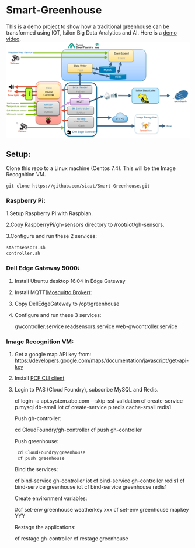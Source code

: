 # Smart-Greenhouse

This is a demo project to show how a traditional greenhouse can be transformed using IOT, Isilon Big Data Analytics and AI.
Here is a [demo video](https://youtu.be/SFN2EIOu6mc).
![Smart Greenhouse Architecture Diagram](/Smart-Greenhouse.png)

## Setup:
Clone this repo to a Linux machine (Centos 7.4). This will be the Image Recognition VM.

	git clone https://github.com/siaut/Smart-Greenhouse.git 
### Raspberry Pi:
1.Setup Raspberry Pi with Raspbian. 

2.Copy RaspberryPi/gh-sensors directory to /root/iot/gh-sensors.

3.Configure and run these 2 services: 

	startsensors.sh
	controller.sh
    
### Dell Edge Gateway 5000:
1. Install Ubuntu desktop 16.04 in Edge Gateway

2. Install MQTT([Mosquitto Broker](https://www.vultr.com/docs/how-to-install-mosquitto-mqtt-broker-server-on-ubuntu-16-04)):

3. Copy DellEdgeGateway to /opt/greenhouse

4. Configure and run these 3 services:

	gwcontroller.service
	readsensors.service
	web-gwcontroller.service

### Image Recognition VM:
1. Get a google map API key from:
https://developers.google.com/maps/documentation/javascript/get-api-key

2. Install [PCF CLI client](https://docs.pivotal.io/pivotalcf/2-3/cf-cli/install-go-cli.html)

3. Login to PAS (Cloud Foundry), subscribe MySQL and Redis.
	
	cf login -a api.system.abc.com --skip-ssl-validation
        cf create-service p.mysql db-small iot
    	cf create-service p.redis cache-small redis1
    
   Push gh-controller:
   
 	cd CloudFoundry/gh-controller
    	cf push gh-controller
   
   Push greenhouse:
   
    	cd CloudFoundry/greenhouse
    	cf push greenhouse
    
   Bind the services:    
   
	cf bind-service gh-controller iot
	cf bind-service gh-controller redis1
   	cf bind-service greenhouse iot
	cf bind-service greenhouse  redis1

   Create environment variables:
   
 	#cf set-env greenhouse weatherkey xxx
	cf set-env greenhouse mapkey YYY
    
   Restage the applications:
   
	cf restage gh-controller
	cf restage greenhouse



